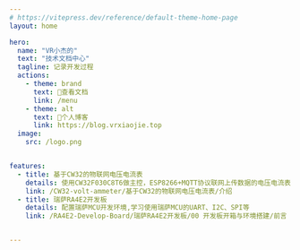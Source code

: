 ```yaml
---
# https://vitepress.dev/reference/default-theme-home-page
layout: home

hero:
  name: "VR小杰的"
  text: "技术文档中心"
  tagline: 记录开发过程
  actions:
    - theme: brand
      text: 📁查看文档
      link: /menu
    - theme: alt
      text: 🔗个人博客
      link: https://blog.vrxiaojie.top
  image:
    src: /logo.png


features:
  - title: 基于CW32的物联网电压电流表
    details: 使用CW32F030C8T6做主控，ESP8266+MQTT协议联网上传数据的电压电流表
    link: /CW32-volt-ammeter/基于CW32的物联网电压电流表/介绍
  - title: 瑞萨RA4E2开发板
    details: 配置瑞萨MCU开发环境,学习使用瑞萨MCU的UART、I2C、SPI等
    link: /RA4E2-Develop-Board/瑞萨RA4E2开发板/00 开发板开箱与环境搭建/前言


---
```


